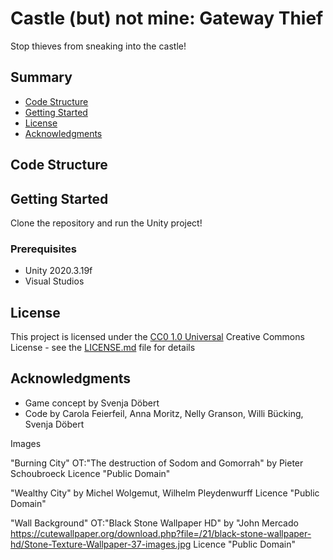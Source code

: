 # Castle (but) not mine: Gateway Thief

Stop thieves from sneaking into the castle! 

## Summary
  - [Code Structure](#code-structure)
  - [Getting Started](#getting-started)
  - [License](#license)
  - [Acknowledgments](#acknowledgments)

## Code Structure


## Getting Started

Clone the repository and run the Unity project!

### Prerequisites

- Unity 2020.3.19f
- Visual Studios 


## License

This project is licensed under the [CC0 1.0 Universal](LICENSE.md)
Creative Commons License - see the [LICENSE.md](LICENSE.md) file for
details

## Acknowledgments

  - Game concept by Svenja Döbert
  - Code by Carola Feierfeil, Anna Moritz, Nelly Granson, Willi Bücking, Svenja Döbert

Images

"Burning City" OT:"The destruction of Sodom and Gomorrah" by Pieter Schoubroeck
Licence "Public Domain"

"Wealthy City" by Michel Wolgemut, Wilhelm Pleydenwurff 
Licence "Public Domain"

"Wall Background" OT:"Black Stone Wallpaper HD" by "John Mercado 
https://cutewallpaper.org/download.php?file=/21/black-stone-wallpaper-hd/Stone-Texture-Wallpaper-37-images.jpg
Licence "Public Domain"

